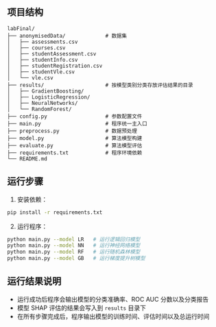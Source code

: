 ## 项目结构
```
labFinal/
├── anonymisedData/             # 数据集
│   ├── assessments.csv
│   ├── courses.csv
│   ├── studentAssessment.csv
│   ├── studentInfo.csv
│   ├── studentRegistration.csv
│   ├── studentVle.csv
│   └── vle.csv
├── results/                    # 按模型类别分类存放评估结果的目录
│   ├── GradientBoosting/
│   ├── LogisticRegression/
│   ├── NeuralNetworks/
│   └── RandomForest/
├── config.py                   # 参数配置文件
├── main.py                     # 程序统一主入口
├── preprocess.py               # 数据预处理
├── model.py                    # 算法模型构建
├── evaluate.py                 # 算法模型评估
├── requirements.txt            # 程序环境依赖
└── README.md
```

## 运行步骤
1. 安装依赖：
```bash
pip install -r requirements.txt
```

2. 运行程序：
```bash
python main.py --model LR   # 运行逻辑回归模型
python main.py --model NN   # 运行神经网络模型
python main.py --model RF   # 运行随机森林模型
python main.py --model GB   # 运行梯度提升树模型
```

## 运行结果说明

- 运行成功后程序会输出模型的分类准确率、ROC AUC 分数以及分类报告
- 模型 SHAP 评估的结果会写入到 `results` 目录下
- 在所有步骤完成后，程序输出模型的训练时间、评估时间以及总运行时间